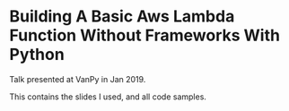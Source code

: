 # Building A Basic Aws Lambda Function Without Frameworks With Python

Talk presented at VanPy in Jan 2019.

This contains the slides I used, and all code samples.
